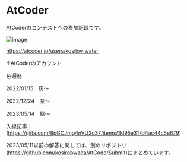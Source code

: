 # AtCoder
AtCoderのコンテストへの参加記録です。

![image](https://github.com/kosirobwada/AtCoder/assets/97875031/196ede90-bc62-4fc7-88d2-6448ae7f00c8)

https://atcoder.jp/users/kosilov_water

↑AtCoderのアカウント

色遍歴

2022/01/15　灰～

2022/12/24　茶～

2023/05/14　緑～

入緑記事：(https://qiita.com/8pGCJmg4nVU2o37/items/3d95e317d4ac44c5e679)

2023/05/11以前の解答に関しては、別のリポジトリ(https://github.com/kosirobwada/AtCoderSubmit)にまとめています。

